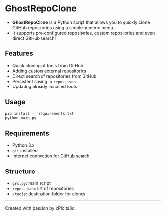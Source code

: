 # GhostRepoClone

+   **GhostRepoClone** is a Python script that allows you to quickly clone GitHub repositories using a simple numeric menu.
+   It supports pre-configured repositories, custom repositories and even direct GitHub search!

## Features

- Quick cloning of tools from GitHub
- Adding custom external repositories
- Direct search of repositories from GitHub
- Persistent saving in `repos.json`
- Updating already installed tools

## Usage

```bash
pip install -r requirements.txt
python main.py
```

## Requirements

- Python 3.x
- `git` installed
- Internet connection for GitHub search

## Structure

- `grc.py`: main script
- `repos.json`: list of repositories
- `/tools`: destination folder for clones

---

Created with passion by xPloits3c.

